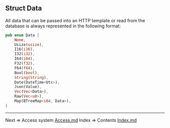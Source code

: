 ## Struct __Data__
All data that can be passed into an HTTP template or read from the database is always represented in the following format:
```rust
pub enum Data {
    None,
    Usize(usize),
    I16(i16),
    I32(i32),
    I64(i64),
    F32(f32),
    F64(f64),
    Bool(bool),
    String(String),
    Date(DateTime<Utc>),
    Json(Value),
    Vec(Vec<Data>),
    Raw(Vec<u8>),
    Map(BTreeMap<i64, Data>),
}
```
___
Next => Access system [Access.md](https://github.com/tryteex/tiny-web/blob/main/doc/Access.md)
Index => Contents [Index.md](https://github.com/tryteex/tiny-web/blob/main/doc/Index.md)  

